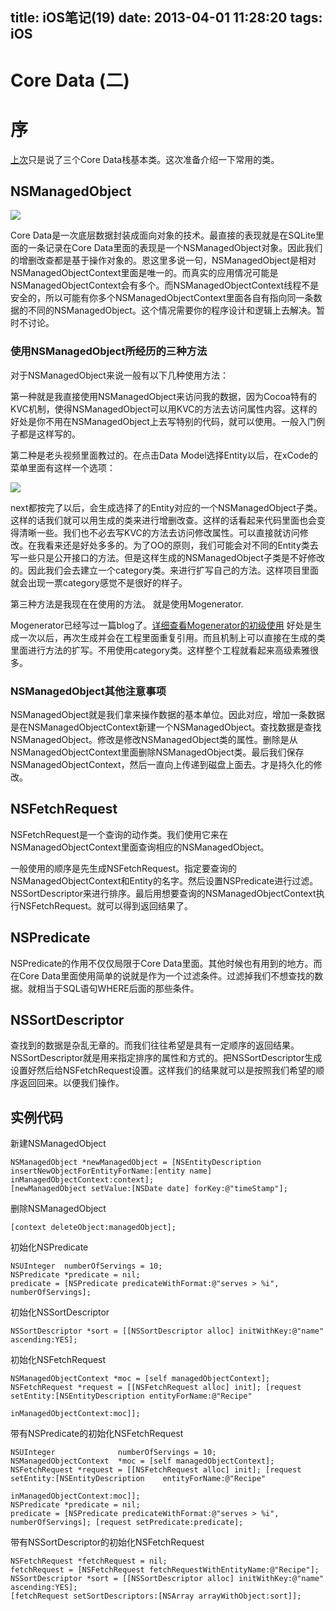 title: iOS笔记(19)
date: 2013-04-01 11:28:20
tags: iOS
---

# Core Data (二)


# 序

[上次](http://iiiyu.com/2013/03/29/learning-ios-notes-eighteen/)只是说了三个Core Data栈基本类。这次准备介绍一下常用的类。


## NSManagedObject

![](http://ww1.sinaimg.cn/large/bfadf3bejw1e39yrt56ifj.jpg)

Core Data是一次底层数据封装成面向对象的技术。最直接的表现就是在SQLite里面的一条记录在Core Data里面的表现是一个NSManagedObject对象。因此我们的增删改查都是基于操作对象的。恩这里多说一句，NSManagedObject是相对NSManagedObjectContext里面是唯一的。而真实的应用情况可能是NSManagedObjectContext会有多个。而NSManagedObjectContext线程不是安全的，所以可能有你多个NSManagedObjectContext里面各自有指向同一条数据的不同的NSManagedObject。这个情况需要你的程序设计和逻辑上去解决。暂时不讨论。

<!--more-->

### 使用NSManagedObject所经历的三种方法

对于NSManagedObject来说一般有以下几种使用方法：

第一种就是我直接使用NSManagedObject来访问我的数据，因为Cocoa特有的KVC机制，使得NSManagedObject可以用KVC的方法去访问属性内容。这样的好处是你不用在NSManagedObject上去写特别的代码，就可以使用。一般入门例子都是这样写的。

第二种是老头视频里面教过的。在点击Data Model选择Entity以后，在xCode的菜单里面有这样一个选项：

![](http://ww4.sinaimg.cn/large/bfadf3bejw1e39z74y7j8j.jpg)

next都按完了以后，会生成选择了的Entity对应的一个NSManagedObject子类。这样的话我们就可以用生成的类来进行增删改查。这样的话看起来代码里面也会变得清晰一些。我们也不必去写KVC的方法去访问修改属性。可以直接就访问修改。在我看来还是好处多多的。为了OO的原则，我们可能会对不同的Entity类去写一些只是公开接口的方法。但是这样生成的NSManagedObject子类是不好修改的。因此我们会去建立一个category类。来进行扩写自己的方法。这样项目里面就会出现一票category感觉不是很好的样子。

第三种方法是我现在在使用的方法。
就是使用Mogenerator.

Mogenerator已经写过一篇blog了。[详细查看Mogenerator的初级使用](http://iiiyu.com/2013/02/22/learning-ios-notes-fifteen/)
好处是生成一次以后，再次生成并会在工程里面重复引用。而且机制上可以直接在生成的类里面进行方法的扩写。不用使用category类。这样整个工程就看起来高级素雅很多。

### NSManagedObject其他注意事项  

NSManagedObject就是我们拿来操作数据的基本单位。因此对应，增加一条数据是在NSManagedObjectContext新建一个NSManagedObject。查找数据是查找NSManagedObject。修改是修改NSManagedObject类的属性。删除是从NSManagedObjectContext里面删除NSManagedObject类。最后我们保存NSManagedObjectContext，然后一直向上传递到磁盘上面去。才是持久化的修改。


## NSFetchRequest

NSFetchRequest是一个查询的动作类。我们使用它来在NSManagedObjectContext里面查询相应的NSManagedObject。

一般使用的顺序是先生成NSFetchRequest。指定要查询的NSManagedObjectContext和Entity的名字。然后设置NSPredicate进行过滤。NSSortDescriptor来进行排序。最后用想要查询的NSManagedObjectContext执行NSFetchRequest。就可以得到返回结果了。

## NSPredicate

NSPredicate的作用不仅仅局限于Core Data里面。其他时候也有用到的地方。而在Core Data里面使用简单的说就是作为一个过滤条件。过滤掉我们不想查找的数据。就相当于SQL语句WHERE后面的那些条件。

## NSSortDescriptor

查找到的数据是杂乱无章的。而我们往往希望是具有一定顺序的返回结果。NSSortDescriptor就是用来指定排序的属性和方式的。把NSSortDescriptor生成设置好然后给NSFetchRequest设置。这样我们的结果就可以是按照我们希望的顺序返回回来。以便我们操作。







## 实例代码

新建NSManagedObject

```
NSManagedObject *newManagedObject = [NSEntityDescription insertNewObjectForEntityForName:[entity name] inManagedObjectContext:context];
[newManagedObject setValue:[NSDate date] forKey:@"timeStamp"];
```

删除NSManagedObject

```
[context deleteObject:managedObject];
```


初始化NSPredicate

```
NSUInteger  numberOfServings = 10;
NSPredicate *predicate = nil;
predicate = [NSPredicate predicateWithFormat:@"serves > %i", numberOfServings];
```

初始化NSSortDescriptor

```
NSSortDescriptor *sort = [[NSSortDescriptor alloc] initWithKey:@"name" ascending:YES];
```

初始化NSFetchRequest

```
NSManagedObjectContext *moc = [self managedObjectContext]; NSFetchRequest *request = [[NSFetchRequest alloc] init]; [request setEntity:[NSEntityDescription entityForName:@"Recipe"
                                                                                                                                                            inManagedObjectContext:moc]];  
```


带有NSPredicate的初始化NSFetchRequest

```
NSUInteger              numberOfServings = 10;
NSManagedObjectContext  *moc = [self managedObjectContext]; NSFetchRequest *request = [[NSFetchRequest alloc] init]; [request setEntity:[NSEntityDescription    entityForName:@"Recipe"
                                                                                                                                                                inManagedObjectContext:moc]];
NSPredicate *predicate = nil;
predicate = [NSPredicate predicateWithFormat:@"serves > %i", numberOfServings]; [request setPredicate:predicate];
```


带有NSSortDescriptor的初始化NSFetchRequest

```
NSFetchRequest *fetchRequest = nil;
fetchRequest = [NSFetchRequest fetchRequestWithEntityName:@"Recipe"];
NSSortDescriptor *sort = [[NSSortDescriptor alloc] initWithKey:@"name" ascending:YES];
[fetchRequest setSortDescriptors:[NSArray arrayWithObject:sort]];
```









